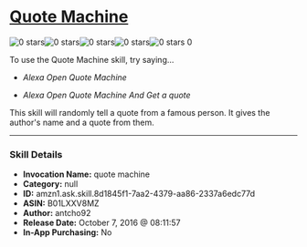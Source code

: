 # [Quote Machine](http://alexa.amazon.com/#skills/amzn1.ask.skill.8d1845f1-7aa2-4379-aa86-2337a6edc77d)
![0 stars](../../images/ic_star_border_black_18dp_1x.png)![0 stars](../../images/ic_star_border_black_18dp_1x.png)![0 stars](../../images/ic_star_border_black_18dp_1x.png)![0 stars](../../images/ic_star_border_black_18dp_1x.png)![0 stars](../../images/ic_star_border_black_18dp_1x.png) 0

To use the Quote Machine skill, try saying...

* *Alexa Open Quote Machine*

* *Alexa Open Quote Machine And Get a quote*

This skill will randomly tell a quote from a famous person. It gives the author's name and a quote from them.

***

### Skill Details

* **Invocation Name:** quote machine
* **Category:** null
* **ID:** amzn1.ask.skill.8d1845f1-7aa2-4379-aa86-2337a6edc77d
* **ASIN:** B01LXXV8MZ
* **Author:** antcho92
* **Release Date:** October 7, 2016 @ 08:11:57
* **In-App Purchasing:** No
